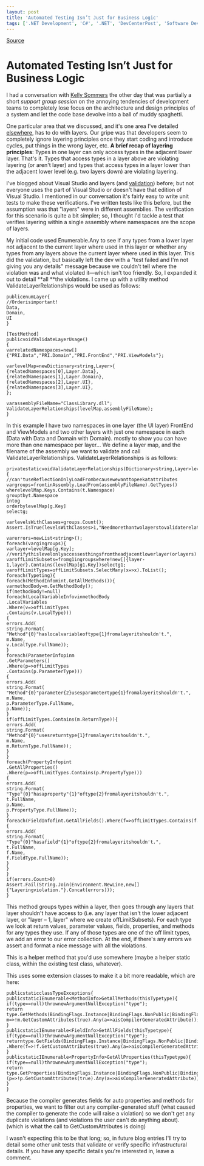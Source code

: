 ```yaml
---
layout: post
title: 'Automated Testing Isn’t Just for Business Logic'
tags: ['.NET Development', 'C#', '.NET', 'DevCenterPost', 'Software Development', 'Software Development Guidance', 'TDD', 'Unit Testing', 'msmvps']
---
```

[Source](http://blogs.msmvps.com/peterritchie/2012/05/25/automated-testing-isn-t-just-for-business-logic/ "Permalink to Automated Testing Isn’t Just for Business Logic")

# Automated Testing Isn’t Just for Business Logic

I had a conversation with [Kelly Sommers][1] the other day that was partially a short _support group session_ on the annoying tendencies of development teams to completely lose focus on the architecture and design principles of a system and let the code base devolve into a ball of muddy spaghetti.

One particular area that we discussed, and it's one area I've detailed [elsewhere][2], has to do with layers. Our gripe was that developers seem to completely ignore layering principles once they start coding and introduce cycles, put things in the wrong layer, etc. **A brief recap of layering principles**: Types in one layer can only access types in the adjacent lower layer. That's it. Types that access types in a layer above are violating layering (or aren't layer) and types that access types in a layer lower than the adjacent lower level (e.g. two layers down) are violating layering.

I've blogged about Visual Studio and layers (and [validation][3]) before; but not everyone uses the part of Visual Studio or doesn't have that edition of Visual Studio. I mentioned in our conversation it's fairly easy to write unit tests to make these verifications. I've written tests like this before, but the assumption was that "layers" were in different assemblies. The verification for this scenario is quite a bit simpler; so, I thought I'd tackle a test that verifies layering within a single assembly where namespaces are the scope of layers.

My initial code used Enumerable.Any to see if any types from a lower layer not adjacent to the current layer where used in this layer or whether any types from any layers above the current layer where used in this layer. This did the validation, but basically left the dev with a "test failed and I'm not giving you any details" message because we couldn't tell where the violation was and what violated it—which isn't too friendly. So, I expanded it out to detail **all **the violations. I came up with a utility method ValidateLayerRelationships would be used as follows:
    
    
    
    
    
    
    publicenumLayer{
    //Orderisimportant!
    Data,
    Domain,
    UI
    }
     
    [TestMethod]
    publicvoidValidateLayerUsage()
    {
    varrelatedNamespaces=new[]{"PRI.Data","PRI.Domain","PRI.FrontEnd","PRI.ViewModels"};
     
    varlevelMap=newDictionary<string,Layer>{
    {relatedNamespaces[0],Layer.Data},
    {relatedNamespaces[1],Layer.Domain},
    {relatedNamespaces[2],Layer.UI},
    {relatedNamespaces[3],Layer.UI},
    };
     
    varassemblyFileName="ClassLibrary.dll";
    ValidateLayerRelationships(levelMap,assemblyFileName);
    }

In this example I have two namespaces in one layer (the UI layer) FrontEnd and ViewModels and two other layers with just one namespace in each (Data with Data and Domain with Domain). mostly to show you can have more than one namespace per layer… We define a layer map, and the filename of the assembly we want to validate and call ValidateLayerRelationships. ValidateLayerRelationships is as follows:
    
    
    
    
    
    
    privatestaticvoidValidateLayerRelationships(Dictionary<string,Layer>levelMap,stringassemblyFileName){
    //can'tuseReflectionOnlyLoadFrombecausewewanttopeekatattributes
    vargroups=fromtinAssembly.LoadFrom(assemblyFileName).GetTypes()
    wherelevelMap.Keys.Contains(t.Namespace)
    grouptbyt.Namespace
    intog
    orderbylevelMap[g.Key]
    selectg;
     
    varlevelsWithClasses=groups.Count();
    Assert.IsTrue(levelsWithClasses>1,"Needmorethantwolayerstovalidaterelationships.");
     
    varerrors=newList<string>();
    foreach(vargingroups){
    varlayer=levelMap[g.Key];
    //verifythislevelonlyaccessesthingsfromtheadjacentlowerlayer(orlayers)
    varoffLimitSubsets=fromg1ingroupswhere!new[]{layer-1,layer}.Contains(levelMap[g1.Key])selectg1;
    varoffLimitTypes=offLimitSubsets.SelectMany(x=>x).ToList();
    foreach(Typeting){
    foreach(MethodInfomint.GetAllMethods()){
    varmethodBody=m.GetMethodBody();
    if(methodBody!=null)
    foreach(LocalVariableInfovinmethodBody
    .LocalVariables
    .Where(v=>offLimitTypes
    .Contains(v.LocalType)))
    {
    errors.Add(
    string.Format(
    "Method"{0}"haslocalvariableoftype{1}fromalayeritshouldn't.",
    m.Name,
    v.LocalType.FullName));
    }
    foreach(ParameterInfopinm
    .GetParameters()
    .Where(p=>offLimitTypes
    .Contains(p.ParameterType)))
    {
    errors.Add(
    string.Format(
    "Method"{0}"parameter{2}usesparametertype{1}fromalayeritshouldn't.",
    m.Name,
    p.ParameterType.FullName,
    p.Name));
    }
    if(offLimitTypes.Contains(m.ReturnType)){
    errors.Add(
    string.Format(
    "Method"{0}"usesreturntype{1}fromalayeritshouldn't.",
    m.Name,
    m.ReturnType.FullName));
    }
    }
    foreach(PropertyInfopint
    .GetAllProperties()
    .Where(p=>offLimitTypes.Contains(p.PropertyType)))
    {
    errors.Add(
    string.Format(
    "Type"{0}"hasaproperty"{1}"oftype{2}fromalayeritshouldn't.",
    t.FullName,
    p.Name,
    p.PropertyType.FullName));
    }
    foreach(FieldInfofint.GetAllFields().Where(f=>offLimitTypes.Contains(f.FieldType)))
    {
    errors.Add(
    string.Format(
    "Type"{0}"hasafield"{1}"oftype{2}fromalayeritshouldn't.",
    t.FullName,
    f.Name,
    f.FieldType.FullName));
    }
    }
    }
    if(errors.Count>0)
    Assert.Fail(String.Join(Environment.NewLine,new[]{"Layeringviolation."}.Concat(errors)));
    }

This method groups types within a layer, then goes through any layers that layer shouldn't have access to (i.e. any layer that isn't the lower adjacent layer, or "layer – 1, layer" where we create offLimitSubsets). For each type we look at return values, parameter values, fields, properties, and methods for any types they use. If any of those types are one of the off limit types, we add an error to our error collection. At the end, if there's any errors we assert and format a nice message with all the violations.

This is a helper method that you'd use somewhere (maybe a helper static class, within the existing test class, whatever).

This uses some extension classes to make it a bit more readable, which are here:
    
    
    
    
    
    
    publicstaticclassTypeExceptions{
    publicstaticIEnumerable<MethodInfo>GetAllMethods(thisTypetype){
    if(type==null)thrownewArgumentNullException("type");
    return
    type.GetMethods(BindingFlags.Instance|BindingFlags.NonPublic|BindingFlags.Static|BindingFlags.Public).Where(
    m=>!m.GetCustomAttributes(true).Any(a=>aisCompilerGeneratedAttribute));
    }
    publicstaticIEnumerable<FieldInfo>GetAllFields(thisTypetype){
    if(type==null)thrownewArgumentNullException("type");
    returntype.GetFields(BindingFlags.Instance|BindingFlags.NonPublic|BindingFlags.Static|BindingFlags.Public)
    .Where(f=>!f.GetCustomAttributes(true).Any(a=>aisCompilerGeneratedAttribute));
    }
    publicstaticIEnumerable<PropertyInfo>GetAllProperties(thisTypetype){
    if(type==null)thrownewArgumentNullException("type");
    return
    type.GetProperties(BindingFlags.Instance|BindingFlags.NonPublic|BindingFlags.Static|BindingFlags.Public).Where
    (p=>!p.GetCustomAttributes(true).Any(a=>aisCompilerGeneratedAttribute));
    }
    }
    

Because the compiler generates fields for auto properties and methods for properties, we want to filter out any compiler-generated stuff (what caused the compiler to generate the code will raise a violation) so we don't get any duplicate violations (and violations the user can't do anything about). (which is what the call to GetCustomAttributes is doing)

I wasn't expecting this to be that long; so, in future blog entries I'll try to detail some other unit tests that validate or verify specific infrastructural details. If you have any specific details you're interested in, leave a comment.

[1]: http://bit.ly/LAcF5n
[2]: http://bit.ly/c13trs
[3]: http://bit.ly/MAXJUp


